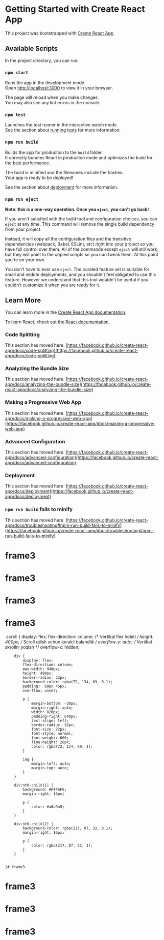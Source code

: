 # Getting Started with Create React App

This project was bootstrapped with [Create React App](https://github.com/facebook/create-react-app).

## Available Scripts

In the project directory, you can run:

### `npm start`

Runs the app in the development mode.\
Open [http://localhost:3000](http://localhost:3000) to view it in your browser.

The page will reload when you make changes.\
You may also see any lint errors in the console.

### `npm test`

Launches the test runner in the interactive watch mode.\
See the section about [running tests](https://facebook.github.io/create-react-app/docs/running-tests) for more information.

### `npm run build`

Builds the app for production to the `build` folder.\
It correctly bundles React in production mode and optimizes the build for the best performance.

The build is minified and the filenames include the hashes.\
Your app is ready to be deployed!

See the section about [deployment](https://facebook.github.io/create-react-app/docs/deployment) for more information.

### `npm run eject`

**Note: this is a one-way operation. Once you `eject`, you can't go back!**

If you aren't satisfied with the build tool and configuration choices, you can `eject` at any time. This command will remove the single build dependency from your project.

Instead, it will copy all the configuration files and the transitive dependencies (webpack, Babel, ESLint, etc) right into your project so you have full control over them. All of the commands except `eject` will still work, but they will point to the copied scripts so you can tweak them. At this point you're on your own.

You don't have to ever use `eject`. The curated feature set is suitable for small and middle deployments, and you shouldn't feel obligated to use this feature. However we understand that this tool wouldn't be useful if you couldn't customize it when you are ready for it.

## Learn More

You can learn more in the [Create React App documentation](https://facebook.github.io/create-react-app/docs/getting-started).

To learn React, check out the [React documentation](https://reactjs.org/).

### Code Splitting

This section has moved here: [https://facebook.github.io/create-react-app/docs/code-splitting](https://facebook.github.io/create-react-app/docs/code-splitting)

### Analyzing the Bundle Size

This section has moved here: [https://facebook.github.io/create-react-app/docs/analyzing-the-bundle-size](https://facebook.github.io/create-react-app/docs/analyzing-the-bundle-size)

### Making a Progressive Web App

This section has moved here: [https://facebook.github.io/create-react-app/docs/making-a-progressive-web-app](https://facebook.github.io/create-react-app/docs/making-a-progressive-web-app)

### Advanced Configuration

This section has moved here: [https://facebook.github.io/create-react-app/docs/advanced-configuration](https://facebook.github.io/create-react-app/docs/advanced-configuration)

### Deployment

This section has moved here: [https://facebook.github.io/create-react-app/docs/deployment](https://facebook.github.io/create-react-app/docs/deployment)

### `npm run build` fails to minify

This section has moved here: [https://facebook.github.io/create-react-app/docs/troubleshooting#npm-run-build-fails-to-minify](https://facebook.github.io/create-react-app/docs/troubleshooting#npm-run-build-fails-to-minify)
# frame3
# frame3
# frame3
# frame3



.scroll {
        display: flex;
    flex-direction: column; /* Vertikal flex holati */
    height: 400px; /* Scroll qilish uchun kerakli balandlik */
    overflow-y: auto; /* Vertikal skrollni yoqish */
    overflow-x: hidden; 

        div {
            display: flex;
            flex-direction: column;
            max-width: 940px;
            height: 490px;
            border-radius: 32px;
            background-color: rgba(72, 134, 69, 0.1);
            padding:  60px 45px;
            overflow: unset;

            p {
                margin-bottom: -30px;
                margin-right: auto;
                width: 820px;
                padding-right: 640px;
                text-align: left;
                border-radius: 32px;
                font-size: 22px;
                font-style: normal;
                font-weight: 600;
                line-height: 28px;
                color: rgba(72, 134, 69, 1);
            }

            img {  
                margin-left: auto;
                margin-top: auto;
            }
        }

        div:nth-child(1) {
            background: #F4F6F6;
            margin-right: 16px;

            p {
                color: #a6a9a9;
            }
        }

        div:nth-child(2) {
            background-color: rgba(217, 87, 32, 0.1);
            margin-right: 16px;

            p {
                color: rgba(217, 87, 32, 1);
            }
        }


    }# frame3
# frame3
# frame3
# frame3
